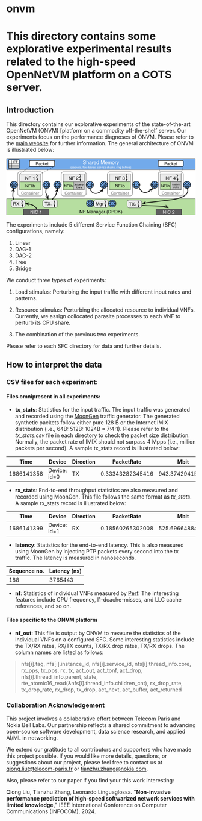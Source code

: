 # onvm

This directory contains some explorative experimental results related to the high-speed OpenNetVM platform on a COTS server.
=======
## Introduction
This directory contains our explorative experiments of the state-of-the-art OpenNetVM (ONVM) [platform on a commodity off-the-shelf server. Our experiments focus on the performance diagnoses of ONVM. Please refer to the [main website]((https://github.com/sdnfv/openNetVM)) for further information. The general architecture of ONVM is illustrated below: 

![fishy](netvm-arch.png)

The experiments include 5 different Service Function Chaining (SFC) configurations, namely:

1. Linear 
2. DAG-1 
3. DAG-2
4. Tree
5. Bridge

We conduct three types of experiments:

1. Load stimulus: Perturbing the input traffic with different input rates and patterns. 

2. Resource stimulus: Perturbing the allocated resource to individual VNFs. Currently, we assign collocated parasite processes to each VNF to perturb its CPU share.

3. The combination of the previous two experiments. 

Please refer to each SFC directory for data and further details. 

## How to interpret the data 

### CSV files for each experiment: 

#### Files omnipresent in all experiments: 
* __tx_stats__: Statistics for the input traffic. The input traffic was generated and recorded using the [MoonGen](https://github.com/emmericp/MoonGen.git) traffic generator. The generated synthetic packets follow either pure 128 B or the Internet IMIX distribution (i.e., 64B: 512B: 1024B = 7:4:1). Please refer to the *tx_stats.csv* file in each directory to check the packet size distribution. Normally, the packet rate of IMIX should not surpass 4 Mpps (i.e., million packets per second). A sample tx_stats record is illustrated below: 
  
| Time | Device | Direction | PacketRate | Mbit | MbitWithFraming | TotalPackets | TotalBytes |
|------|--------|-----------|------------|------|-----------------|--------------|------------|
|  1686141358 |	Device: id=0 |	TX	| 0.33343282345416 |	943.37429415621 |	996.72354590888	| 339888 |	120205980 |

* __rx_stats__: End-to-end throughput statistics are also measured and recorded using MoonGen. This file follows the same format as *tx_stats*. A sample rx_stats record is illustrated below:

| Time | Device | Direction | PacketRate | Mbit | MbitWithFraming | TotalPackets | TotalBytes |
|------|--------|-----------|------------|------|-----------------|--------------|------------|
| 1686141399 | Device: id=1	| RX |	0.18560265302008 |	525.69664884533	| 555.39307332854 |	15963959	| 5653132404 |

* __latency__: Statistics for the end-to-end latency. This is also measured using MoonGen by injecting PTP packets every second into the tx traffic. The latency is measured in nanoseconds.

| Sequence no. | Latency (ns) |
|--------------|--------------|
| 188 | 3765443 |


* __nf__: Statistics of individual VNFs measured by [Perf](https://perf.wiki.kernel.org/index.php/Main_Page). The interesting features include CPU frequency, l1-dcache-misses, and LLC cache references, and so on. 


#### Files specific to the ONVM platform
* __nf_out__: This file is output by ONVM to measure the statistics of the individual VNFs on a configured SFC. Some interesting statistics include the TX/RX rates, RX/TX counts, TX/RX drop rates, TX/RX drops. The column names are listed as follows:
> nfs[i].tag, nfs[i].instance_id, nfs[i].service_id, nfs[i].thread_info.core, rx_pps, tx_pps, rx, tx, act_out, act_tonf, act_drop, nfs[i].thread_info.parent, state, rte_atomic16_read(&nfs[i].thread_info.children_cnt), rx_drop_rate, tx_drop_rate, rx_drop, tx_drop, act_next, act_buffer, act_returned 

### Collaboration Acknowledgement
This project involves a collaborative effort between Telecom Paris and Nokia Bell Labs. Our partnership reflects a shared commitment to advancing open-source software development, data science research, and applied AI/ML in networking. 

We extend our gratitude to all contributors and supporters who have made this project possible. If you would like more details, questions, or suggestions about our project, please feel free to contact us at qiong.liu@telecom-paris.fr or tianzhu.zhang@nokia.com.

Also, please refer to our paper if you find your this work interesting: 

Qiong Liu, Tianzhu Zhang, Leonardo Linguaglossa. "__Non-invasive performance prediction of high-speed softwarized network services with limited knowledge,__" IEEE International Conference on Computer Communications (INFOCOM), 2024.
